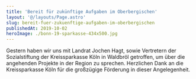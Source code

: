 ```yaml
---
title: 'Bereit für zukünftige Aufgaben im Oberbergischen'
layout: '@/layouts/Page.astro'
slug: bereit-fuer-zukuenftige-aufgaben-im-oberbergischen
publishedAt: 2019-10-02
heroImage: ./bonn-19-sparkasse-434x500.jpg
---
```


Gestern haben wir uns mit Landrat Jochen Hagt, sowie Vertretern der Sozialstiftung der Kreissparkasse Köln in Waldbröl getroffen, um über die angehenden Projekte in der Region zu sprechen. Herzlichen Dank an die Kreissparkasse Köln für die großzügige Förderung in dieser Angelegenheit.